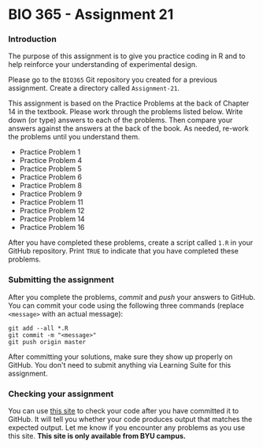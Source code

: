 # BIO 365 - Assignment 21

### Introduction

The purpose of this assignment is to give you practice coding in R and to help reinforce your understanding of experimental design.

Please go to the `BIO365` Git repository you created for a previous assignment. Create a directory called `Assignment-21`. 

This assignment is based on the Practice Problems at the back of Chapter 14 in the textbook. Please work through the problems listed below. Write down (or type) answers to each of the problems. Then compare your answers against the answers at the back of the book. As needed, re-work the problems until you understand them.

* Practice Problem 1
* Practice Problem 4
* Practice Problem 5
* Practice Problem 6
* Practice Problem 8
* Practice Problem 9
* Practice Problem 11
* Practice Problem 12
* Practice Problem 14
* Practice Problem 16

After you have completed these problems, create a script called `1.R` in your GitHub repository. Print `TRUE` to indicate that you have completed these problems.

### Submitting the assignment

After you complete the problems, *commit* and *push* your answers to GitHub. You can commit your code using the following three commands (replace `<message>` with an actual message):

```
git add --all *.R
git commit -m "<message>"
git push origin master
```

After committing your solutions, make sure they show up properly on GitHub. You don't need to submit anything via Learning Suite for this assignment.

### Checking your assignment

You can use [this site](http://bonsai.byu.edu:9000) to check your code after you have committed it to GitHub. It will tell you whether your code produces output that matches the expected output. Let me know if you encounter any problems as you use this site. **This site is only available from BYU campus.**
